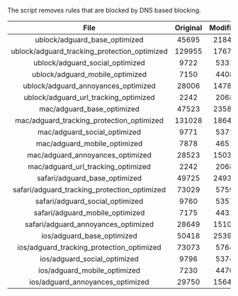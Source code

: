 The script removes rules that are blocked by DNS based blocking.


| File | Original | Modified |
|:----:|:-----:|:-----:|
| ublock/adguard_base_optimized | 45695 | 21840 |
| ublock/adguard_tracking_protection_optimized | 129955 | 17671 |
| ublock/adguard_social_optimized | 9722 | 5331 |
| ublock/adguard_mobile_optimized | 7150 | 4408 |
| ublock/adguard_annoyances_optimized | 28006 | 14783 |
| ublock/adguard_url_tracking_optimized | 2242 | 2068 |
| mac/adguard_base_optimized | 47523 | 23588 |
| mac/adguard_tracking_protection_optimized | 131028 | 18647 |
| mac/adguard_social_optimized | 9771 | 5371 |
| mac/adguard_mobile_optimized | 7878 | 4651 |
| mac/adguard_annoyances_optimized | 28523 | 15030 |
| mac/adguard_url_tracking_optimized | 2242 | 2068 |
| safari/adguard_base_optimized | 49725 | 24931 |
| safari/adguard_tracking_protection_optimized | 73029 | 5759 |
| safari/adguard_social_optimized | 9760 | 5357 |
| safari/adguard_mobile_optimized | 7175 | 4431 |
| safari/adguard_annoyances_optimized | 28649 | 15103 |
| ios/adguard_base_optimized | 50418 | 25393 |
| ios/adguard_tracking_protection_optimized | 73073 | 5764 |
| ios/adguard_social_optimized | 9796 | 5374 |
| ios/adguard_mobile_optimized | 7230 | 4470 |
| ios/adguard_annoyances_optimized | 29750 | 15643 |